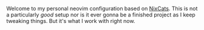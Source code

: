 Welcome to my personal neovim configuration based on
[NixCats](https://github.com/BirdeeHub/nixCats-nvim). This is not
a particularly _good_ setup nor is it ever gonna be a finished
project as I keep tweaking things. But it's what I work with right
now.
